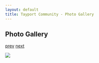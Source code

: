 ```yaml
---
layout: default
title: Tayport Community - Photo Gallery
---
```

## Photo Gallery

[prev](http://tayport.org.uk/photo/277) [next](http://tayport.org.uk/photo/279)

![ ](http://tayport.org.uk/media/278.jpg " ")

